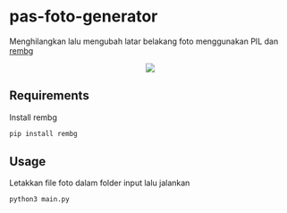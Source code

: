 # pas-foto-generator
Menghilangkan lalu mengubah latar belakang foto menggunakan PIL dan [rembg](https://github.com/danielgatis/rembg)
<p style="display: flex;align-items: center;justify-content: center;">
	<img src="https://raw.githubusercontent.com/ezerinz/pas-foto-generator/main/hasil.png"/>
</p>

## Requirements
Install rembg

```bash
pip install rembg
```

## Usage
Letakkan file foto dalam folder input lalu jalankan 

```bash
python3 main.py
```
